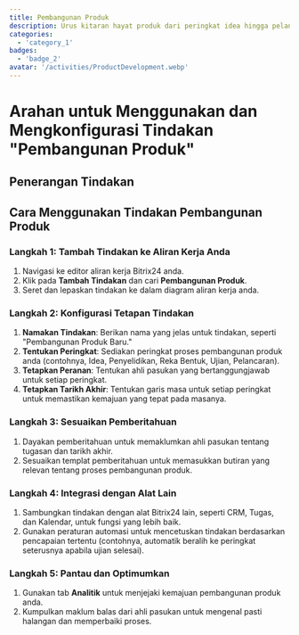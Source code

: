 ```yaml
---
title: Pembangunan Produk
description: Urus kitaran hayat produk dari peringkat idea hingga pelancaran.
categories: 
  - 'category_1'
badges: 
  - 'badge_2'
avatar: '/activities/ProductDevelopment.webp'
---
```

# Arahan untuk Menggunakan dan Mengkonfigurasi Tindakan "Pembangunan Produk"

## Penerangan Tindakan

## Cara Menggunakan Tindakan Pembangunan Produk

### Langkah 1: Tambah Tindakan ke Aliran Kerja Anda
1. Navigasi ke editor aliran kerja Bitrix24 anda.
2. Klik pada **Tambah Tindakan** dan cari **Pembangunan Produk**.
3. Seret dan lepaskan tindakan ke dalam diagram aliran kerja anda.

### Langkah 2: Konfigurasi Tetapan Tindakan
1. **Namakan Tindakan**: Berikan nama yang jelas untuk tindakan, seperti "Pembangunan Produk Baru."
2. **Tentukan Peringkat**: Sediakan peringkat proses pembangunan produk anda (contohnya, Idea, Penyelidikan, Reka Bentuk, Ujian, Pelancaran).
3. **Tetapkan Peranan**: Tentukan ahli pasukan yang bertanggungjawab untuk setiap peringkat.
4. **Tetapkan Tarikh Akhir**: Tentukan garis masa untuk setiap peringkat untuk memastikan kemajuan yang tepat pada masanya.

### Langkah 3: Sesuaikan Pemberitahuan
1. Dayakan pemberitahuan untuk memaklumkan ahli pasukan tentang tugasan dan tarikh akhir.
2. Sesuaikan templat pemberitahuan untuk memasukkan butiran yang relevan tentang proses pembangunan produk.

### Langkah 4: Integrasi dengan Alat Lain
1. Sambungkan tindakan dengan alat Bitrix24 lain, seperti CRM, Tugas, dan Kalendar, untuk fungsi yang lebih baik.
2. Gunakan peraturan automasi untuk mencetuskan tindakan berdasarkan pencapaian tertentu (contohnya, automatik beralih ke peringkat seterusnya apabila ujian selesai).

### Langkah 5: Pantau dan Optimumkan
1. Gunakan tab **Analitik** untuk menjejaki kemajuan pembangunan produk anda.
2. Kumpulkan maklum balas dari ahli pasukan untuk mengenal pasti halangan dan memperbaiki proses.